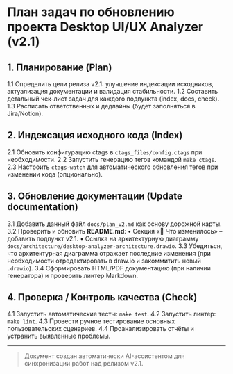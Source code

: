 # План задач по обновлению проекта Desktop UI/UX Analyzer (v2.1)

## 1. Планирование (Plan)
1.1 Определить цели релиза v2.1: улучшение индексации исходников, актуализация документации и валидация стабильности.
1.2 Составить детальный чек-лист задач для каждого подпункта (index, docs, check).
1.3 Расписать ответственных и дедлайны (будет заполняться в Jira/Notion).

## 2. Индексация исходного кода (Index)
2.1 Обновить конфигурацию ctags в `ctags_files/config.ctags` при необходимости.
2.2 Запустить генерацию тегов командой `make ctags`.
2.3 Настроить `ctags-watch` для автоматического обновления тегов при изменении кода (опционально).

## 3. Обновление документации (Update documentation)
3.1 Добавить данный файл `docs/plan_v2.md` как основу дорожной карты.
3.2 Проверить и обновить **README.md**:
    • Секция «🚧 Что изменилось» – добавить подпункт v2.1.
    • Ссылка на архитектурную диаграмму `docs/architecture/desktop-analyzer-architecture.drawio`.
3.3 Убедиться, что архитектурная диаграмма отражает последние изменения (при необходимости отредактировать в draw.io и закоммитить новый `.drawio`).
3.4 Сформировать HTML/PDF документацию (при наличии генератора) и проверить линтер Markdown.

## 4. Проверка / Контроль качества (Check)
4.1 Запустить автоматические тесты: `make test`.
4.2 Запустить линтер: `make lint`.
4.3 Провести ручное тестирование основных пользовательских сценариев.
4.4 Проанализировать отчёты и устранить выявленные проблемы.

---

> Документ создан автоматически AI-ассистентом для синхронизации работ над релизом v2.1.